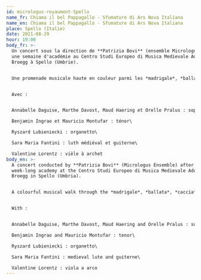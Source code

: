 ```yaml
---
id: micrologus-royaumont-Spello
name_fr: Chiama il bel Pappagallo - Sfumature di Ars Nova Italiana
name_en: Chiama il bel Pappagallo - Sfumature di Ars Nova Italiana
place: Spello (Italie)
date: 2021-08-29
hour: 19:00
body_fr: >-
  Un concert sous la direction de **Patrizia Bovi** (ensemble Micrologus) après
  une semaine d'académie au Centro Studi Europeo di Musica Medievale Adolfo
  Broegg à Spello (Umbrie). 


  Une promenade musicale haute en couleur parmi les *madrigale*, *ballata*, *caccia* et *saltarello* du trecento, qui fera découvrir aux auditeurs la richesse et la diversité de ce répertoire italien du 14è siècle. Des polyphonies à 2 ou 3 voix ainsi que des monodies vous feront voyager à une époque où le texte et sa symbolique étaient mis en valeur par différents procédés musicaux et une déclamation chantée très claire dans ces pièces. 


  Avec : 


  Annabelle Daguise, Marthe Davost, Maud Haering et Orelle Pralus : soprano\

  Benjamin Ingrao et Mauricio Montufar : ténor\

  Ryszard Lubieniecki : organetto\

  Sara Maria Fantini : luth médiéval et guiterne\

  Valentine Lorentz : vièle à archet
body_en: >-
  A concert conducted by **Patrizia Bovi** (Micrologus Ensemble) after a
  week-long academy at the Centro Studi Europeo di Musica Medievale Adolfo
  Broegg in Spello (Umbria). 


  A colourful musical walk through the *madrigale*, *ballata*, *caccia* and *saltarello* of the Trecento, which will introduce the audience to the richness and diversity of this 14th century Italian repertoire. Polyphonies for 2 or 3 voices as well as monodies will take you back to a time when the text and its symbolism were highlighted by different musical processes and a very clear sung declamation in these pieces.


  With : 


  Annabelle Daguise, Marthe Davost, Maud Haering and Orelle Pralus : soprano\

  Benjamin Ingrao and Mauricio Montufar : tenor\

  Ryszard Lubieniecki : organetto\

  Sara Maria Fantini : medieval lute and guiterne\

  Valentine Lorentz : viola a arco
---
```


